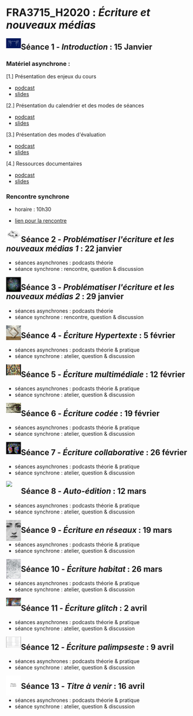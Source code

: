 # FRA3715_H2020 : *Écriture et nouveaux médias*

<img src="img/main.jpg" width="8%" align="left"/>

## Séance 1 - *Introduction* : 15 Janvier

### Matériel asynchrone : 

[1.] Présentation des enjeux du cours

<ul>
  <li><a href="https://mmellet.github.io/fra3715_h2020/podcast/seance1/Seance1-1.mp4" onclick = "window.open(this.href); return false;">podcast</a></li>
  <li><a href="https://mmellet.github.io/fra3715_h2020/Seance1_1.html#/" onclick = "window.open(this.href); return false;">slides</a></li>
</ul>  

[2.] Présentation du calendrier et des modes de séances
<ul>
  <li><a href="https://mmellet.github.io/fra3715_h2020/podcast/seance1/Seance1-2.mp4" onclick = "window.open(this.href); return false;">podcast</a></li>
  <li><a href="https://mmellet.github.io/fra3715_h2020/Seance1_2.html#/" onclick = "window.open(this.href); return false;">slides</a></li>
</ul>

[3.] Présentation des modes d'évaluation
<ul>
  <li><a href="https://mmellet.github.io/fra3715_h2020/podcast/seance1/Seance1-3.mp4" onclick = "window.open(this.href); return false;">podcast</a></li>
  <li><a href="https://mmellet.github.io/fra3715_h2020/Seance1_3.html#/" onclick = "window.open(this.href); return false;">slides</a></li>
</ul>

[4.] Ressources documentaires 
<ul>
  <li><a href="https://mmellet.github.io/fra3715_h2020/podcast/seance1/Seance1-1.mp4" onclick = "window.open(this.href); return false;">podcast</a></li>
  <li><a href="https://mmellet.github.io/fra3715_h2020/Seance1_1.html#/" onclick = "window.open(this.href); return false;">slides</a></li>
</ul>

### Rencontre synchrone 

- horaire : 10h30 

- [lien pour la rencontre]()

<img src="img/hybride.jpg" width="8%" align="left"/>

## Séance 2 - *Problématiser l'écriture et les nouveaux médias 1* : 22 janvier

- séances asynchrones : podcasts théorie
- séance synchrone : rencontre, question & discussion

<img src="img/web.jpg" width="8%" align="left"/>

## Séance 3 - *Problématiser l'écriture et les nouveaux médias 2* : 29 janvier

- séances asynchrones : podcasts théorie
- séance synchrone : rencontre, question & discussion

<img src="img/stair.jpg" width="8%" align="left"/>

## Séance 4 - *Écriture Hypertexte* : 5 février 

- séances asynchrones : podcasts théorie & pratique
- séance synchrone : atelier, question & discussion

<img src="img/multimédia.jpg" width="8%" align="left"/>

## Séance 5 - *Écriture multimédiale* : 12 février

- séances asynchrones : podcasts théorie & pratique
- séance synchrone : atelier, question & discussion

<img src="img/codedraw.png" width="8%" align="left"/>

## Séance 6 - *Écriture codée* : 19 février 

- séances asynchrones : podcasts théorie & pratique
- séance synchrone : atelier, question & discussion

<img src="img/knoledge.jpg" width="8%" align="left"/>

## Séance 7 - *Écriture collaborative* : 26 février 

- séances asynchrones : podcasts théorie & pratique
- séance synchrone : atelier, question & discussion

<img src="img/écran.jpg" width="8%" align="left"/>

## Séance 8 - *Auto-édition* : 12 mars 

- séances asynchrones : podcasts théorie & pratique
- séance synchrone : atelier, question & discussion

<img src="img/figure.jpg" width="8%" align="left"/>

## Séance 9 - *Écriture en réseaux* : 19 mars 

- séances asynchrones : podcasts théorie & pratique
- séance synchrone : atelier, question & discussion

<img src="img/habitat.jpeg" width="8%" align="left"/>

## Séance 10 - *Écriture habitat* : 26 mars 

- séances asynchrones : podcasts théorie & pratique
- séance synchrone : atelier, question & discussion

<img src="img/Glitch.png" width="8%" align="left"/>

## Séance 11 - *Écriture glitch* : 2 avril 

- séances asynchrones : podcasts théorie & pratique
- séance synchrone : atelier, question & discussion

<img src="img/palimpseste.png" width="8%" align="left"/>

## Séance 12 - *Écriture palimpseste* : 9 avril 

- séances asynchrones : podcasts théorie & pratique
- séance synchrone : atelier, question & discussion

<img src="img/photo.jpg" width="8%" align="left"/>

## Séance 13 - *Titre à venir* : 16 avril

- séances asynchrones : podcasts théorie & pratique
- séance synchrone : atelier, question & discussion

